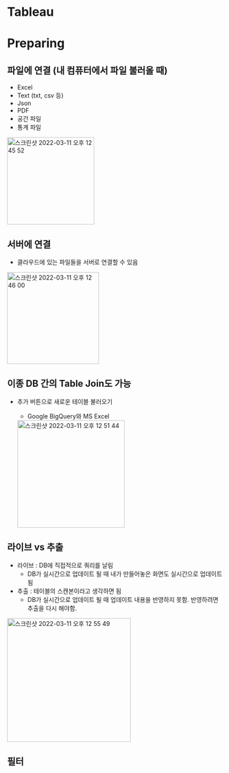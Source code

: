 Tableau
=======


# Preparing
## 파일에 연결 (내 컴퓨터에서 파일 불러올 때)
* Excel
* Text (txt, csv 등)
* Json
* PDF
* 공간 파일
* 통계 파일

<img width="203" alt="스크린샷 2022-03-11 오후 12 45 52" src="https://user-images.githubusercontent.com/59719632/157798198-690e29c8-01b4-4064-895f-a8b0ff869ef6.png">



## 서버에 연결
* 클라우드에 있는 파일들을 서버로 연결할 수 있음

<img width="214" alt="스크린샷 2022-03-11 오후 12 46 00" src="https://user-images.githubusercontent.com/59719632/157798206-dd517798-fc2d-4e69-817c-2aff861eaecd.png">

## 이종 DB 간의 Table Join도 가능
* 추가 버튼으로 새로운 테이블 불러오기
  - Google BigQuery와 MS Excel 

  <img width="250" alt="스크린샷 2022-03-11 오후 12 51 44" src="https://user-images.githubusercontent.com/59719632/157798725-8469b21c-8f51-40d0-89d5-2fc0643b6aca.png">
  
## 라이브 vs 추출
* 라이브 : DB에 직접적으로 쿼리를 날림
  - DB가 실시간으로 업데이트 될 때 내가 만들어놓은 화면도 실시간으로 업데이트 됨
* 추출 : 테이블의 스캔본이라고 생각하면 됨
  - DB가 실시간으로 업데이트 될 때 업데이트 내용을 반영하지 못함. 반영하려면 추출을 다시 해야함.

<img width="288" alt="스크린샷 2022-03-11 오후 12 55 49" src="https://user-images.githubusercontent.com/59719632/157799171-3ddc0562-3c3e-4447-aad4-6083ce7bb38d.png">

## 필터 


